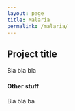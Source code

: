 ```yaml
---
layout: page
title: Malaria
permalink: /malaria/
---
```


## Project title

Bla bla bla

#### Other stuff

Bla bla ba
